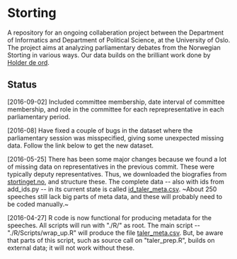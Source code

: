 # Storting
A repository for an ongoing collaberation project between the Department of Informatics and Department of Political Science, at the University of Oslo. The project aims at analyzing parliamentary debates from the Norwegian Storting in various ways. Our data builds on the brilliant work done by [Holder de ord](https://github.com/holderdeord).

## Status
[2016-09-02] Included committee membership, date interval of committee membership, and role in the committee for each reprepresentative in each parliamentary period.

[2016-08] Have fixed a couple of bugs in the dataset where the parliamentary session was misspecified, giving some unexpected missing data. Follow the link below to get the new dataset.

[2016-05-25] There has been some major changes because we found a lot of missing data on representatives in the previous commit. These were typically deputy representatives. Thus, we downloaded the biografies from [stortinget.no](https://www.stortinget.no/no/Representanter-og-komiteer/Representantene/Biografier/), and structure these. The complete data -- also with ids from add\_ids.py -- in its current state is called [id\_taler\_meta.csv](http://folk.uio.no/martigso/storting). ~About 250 speeches still lack big parts of meta data, and these will probably need to be coded manually.~

[2016-04-27] R code is now functional for producing metadata for the speeches. All scripts will run with "./R/" as root. The main script -- "./R/Scripts/wrap\_up.R" will produce the file [taler\_meta.csv](http://folk.uio.no/martigso/storting/). But, be aware that parts of this script, such as source call on "taler_prep.R", builds on external data; it will not work without these.
